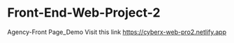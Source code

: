 # Front-End-Web-Project-2
Agency-Front Page_Demo Visit this link  https://cyberx-web-pro2.netlify.app
